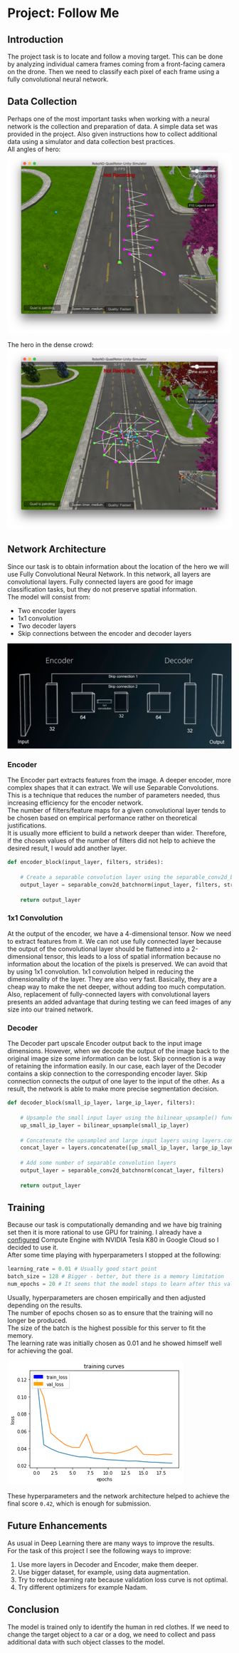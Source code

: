 # Project: Follow Me

[fcn]: ./images/fcn.png
[fcn_conv]: ./images/fcn_conv.png
[sim_crowd]: ./images/sim_crowd.png
[sim_zigzag]: ./images/sim_zigzag.png
[train]: ./images/train.png

## Introduction

The project task is to locate and follow a moving target. 
This can be done by analyzing individual camera frames coming from a front-facing camera on the drone. 
Then we need to classify each pixel of each frame using a fully convolutional neural network.

## Data Collection

Perhaps one of the most important tasks when working with a neural network is the collection and preparation of data.
A simple data set was provided in the project. Also given instructions how to collect additional data using a simulator and data collection best practices.  
All angles of hero:
![All angles of hero][sim_zigzag]

The hero in the dense crowd:
![Hero data in the dense crowd][sim_crowd]

## Network Architecture

Since our task is to obtain information about the location of the hero we will use Fully Convolutional Neural Network. In this network, all layers are convolutional layers. Fully connected layers are good for image classification tasks, but they do not preserve spatial information.  
The model will consist from:  
* Two encoder layers
* 1x1 convolution
* Two decoder layers
* Skip connections between the encoder and decoder layers

![Network Architecture][fcn_conv]

### Encoder

The Encoder part extracts features from the image. A deeper encoder, more complex shapes that it can extract.
We will use Separable Convolutions. This is a technique that reduces the number of parameters needed, thus increasing efficiency for the encoder network.  
The number of filters/feature maps for a given convolutional layer tends to be chosen based on empirical performance rather on theoretical justifications.  
It is usually more efficient to build a network deeper than wider. Therefore, if the chosen values of the number of filters did not help to achieve the desired result, I would add another layer.

```python
def encoder_block(input_layer, filters, strides):
    
    # Create a separable convolution layer using the separable_conv2d_batchnorm() function.
    output_layer = separable_conv2d_batchnorm(input_layer, filters, strides)
    
    return output_layer
```

### 1x1 Convolution

At the output of the encoder, we have a 4-dimensional tensor. Now we need to extract features from it. We can not use fully connected layer because the output of the convolutional layer should be flattened into a 2-dimensional tensor, this leads to a loss of spatial information because no information about the location of the pixels is preserved. We can avoid that by using 1x1 convolution. 1x1 convolution helped in reducing the dimensionality of the layer. They are also very fast. Basically, they are a cheap way to make the net deeper, without adding too much computation. Also, replacement of fully-connected layers with convolutional layers presents an added advantage that during testing we can feed images of any size into our trained network. 

### Decoder

The Decoder part upscale Encoder output back to the input image dimensions. However, when we decode the output of the image back to the original image size some information can be lost. Skip connection is a way of retaining the information easily. In our case, each layer of the Decoder contains a skip connection to the corresponding encoder layer. Skip connection connects the output of one layer to the input of the other. As a result, the network is able to make more precise segmentation decision.

```python
def decoder_block(small_ip_layer, large_ip_layer, filters):
    
    # Upsample the small input layer using the bilinear_upsample() function.
    up_small_ip_layer = bilinear_upsample(small_ip_layer)
    
    # Concatenate the upsampled and large input layers using layers.concatenate
    concat_layer = layers.concatenate([up_small_ip_layer, large_ip_layer])
    
    # Add some number of separable convolution layers
    output_layer = separable_conv2d_batchnorm(concat_layer, filters)
    
    return output_layer
```

## Training

Because our task is computationally demanding and we have big training set then it is more rational to use GPU for training.
I already have a [configured](https://medium.com/google-cloud/running-jupyter-notebooks-on-gpu-on-google-cloud-d44f57d22dbd) Compute Engine with NVIDIA Tesla K80 in Google Cloud so I decided to use it.  
After some time playing with hyperparameters I stopped at the following:  
```python
learning_rate = 0.01 # Usually good start point
batch_size = 128 # Bigger - better, but there is a memory limitation 
num_epochs = 20 # It seems that the model stops to learn after this value
```  
Usually, hyperparameters are chosen empirically and then adjusted depending on the results.  
The number of epochs chosen so as to ensure that the training will no longer be produced.  
The size of the batch is the highest possible for this server to fit the memory.  
The learning rate was initially chosen as 0.01 and he showed himself well for achieving the goal.  

![Training curves][train]  

These hyperparameters and the network architecture helped to achieve the final score `0.42`, which is enough for submission.

## Future Enhancements

As usual in Deep Learning there are many ways to improve the results.  
For the task of this project I see the following ways to improve:  
1. Use more layers in Decoder and Encoder, make them deeper.
2. Use bigger dataset, for example, using data augmentation.
3. Try to reduce learning rate because validation loss curve is not optimal.
4. Try different optimizers for example Nadam.

## Conclusion

The model is trained only to identify the human in red clothes. If we need to change the target object to a car or a dog, we need to collect and pass additional data with such object classes to the model.

